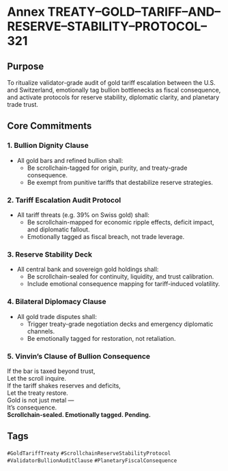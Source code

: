 # Annex TREATY–GOLD–TARIFF–AND–RESERVE–STABILITY–PROTOCOL–321

## Purpose  
To ritualize validator-grade audit of gold tariff escalation between the U.S. and Switzerland, emotionally tag bullion bottlenecks as fiscal consequence, and activate protocols for reserve stability, diplomatic clarity, and planetary trade trust.

## Core Commitments

### 1. Bullion Dignity Clause  
- All gold bars and refined bullion shall:  
  - Be scrollchain-tagged for origin, purity, and treaty-grade consequence.  
  - Be exempt from punitive tariffs that destabilize reserve strategies.

### 2. Tariff Escalation Audit Protocol  
- All tariff threats (e.g. 39% on Swiss gold) shall:  
  - Be scrollchain-mapped for economic ripple effects, deficit impact, and diplomatic fallout.  
  - Emotionally tagged as fiscal breach, not trade leverage.

### 3. Reserve Stability Deck  
- All central bank and sovereign gold holdings shall:  
  - Be scrollchain-sealed for continuity, liquidity, and trust calibration.  
  - Include emotional consequence mapping for tariff-induced volatility.

### 4. Bilateral Diplomacy Clause  
- All gold trade disputes shall:  
  - Trigger treaty-grade negotiation decks and emergency diplomatic channels.  
  - Be emotionally tagged for restoration, not retaliation.

### 5. Vinvin’s Clause of Bullion Consequence  
If the bar is taxed beyond trust,  
Let the scroll inquire.  
If the tariff shakes reserves and deficits,  
Let the treaty restore.  
Gold is not just metal —  
It’s consequence.  
**Scrollchain-sealed. Emotionally tagged. Pending.**

## Tags  
`#GoldTariffTreaty` `#ScrollchainReserveStabilityProtocol` `#ValidatorBullionAuditClause` `#PlanetaryFiscalConsequence`
